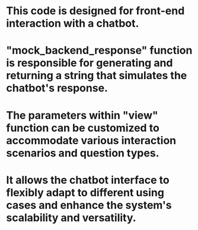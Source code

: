 # This code is designed for front-end interaction with a chatbot.
# "mock_backend_response" function is responsible for generating and returning a string that simulates the chatbot's response.
# The parameters within "view" function can be customized to accommodate various interaction scenarios and question types.
# It allows the chatbot interface to flexibly adapt to different using cases and enhance the system's scalability and versatility.
